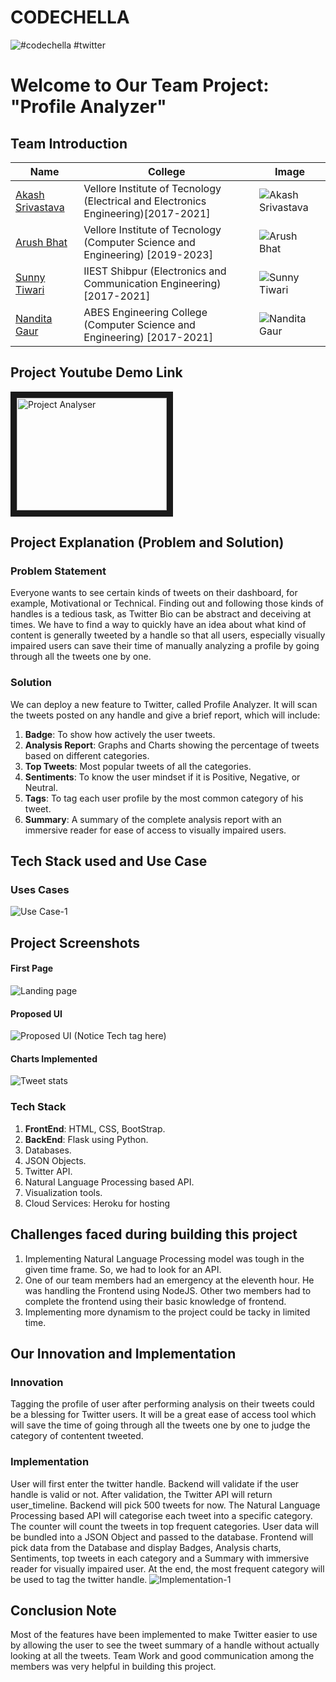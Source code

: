 # CODECHELLA
![#codechella #twitter](https://pbs.twimg.com/media/EnJYZEKVoAA8WbX.jpg)

# Welcome to Our Team Project: "Profile Analyzer"

## Team Introduction 

| Name             | College  | Image |
| -------------    |----------------|------|
| [Akash Srivastava](https://www.linkedin.com/in/akash-s-233ab3160/)|Vellore Institute of Tecnology (Electrical and Electronics Engineering)[2017-2021]|![Akash Srivastava](https://media-exp1.licdn.com/dms/image/C5103AQERq-Hiqnqq9Q/profile-displayphoto-shrink_400_400/0?e=1611187200&v=beta&t=tZAaYCPdQ9zND5MawR7A731_TRxMZ2zeKaE5aBULQlc)|
| [Arush Bhat](https://www.linkedin.com/in/aarush-bhat/)|Vellore Institute of Tecnology (Computer Science and Engineering) [2019-2023]|![Arush Bhat](https://media-exp1.licdn.com/dms/image/C4D03AQHjjuanpnz7Ig/profile-displayphoto-shrink_400_400/0?e=1611187200&v=beta&t=pUiN61Oy2DkUd5FeNrFmK3UZWQCUPmioPujGodGDCt0)|
| [Sunny Tiwari](https://www.linkedin.com/in/sunny-tiwari-aa7392199/)|IIEST Shibpur (Electronics and Communication Engineering) [2017-2021]|![Sunny Tiwari](https://media-exp1.licdn.com/dms/image/C4E03AQFmt9f6bePadQ/profile-displayphoto-shrink_400_400/0?e=1611187200&v=beta&t=y6ovNrKTlJm_qzIDmSv2-UPNr53rxnYObWxnXwb8qjc)|
|[Nandita Gaur](https://www.linkedin.com/in/nanditagaur/)|ABES Engineering College (Computer Science and Engineering) [2017-2021]|![Nandita Gaur](https://media-exp1.licdn.com/dms/image/C5103AQHiTvJNfvJGcQ/profile-displayphoto-shrink_400_400/0?e=1611187200&v=beta&t=mp9yk0XsV7Xb2FSFRDiQkppYDdsoxNBGvoQNUbu1JMc)|

## Project Youtube Demo Link 

<a href="https://youtu.be/wlZhH8xHxLc"><img src="https://pbs.twimg.com/media/EnJYZEKVoAA8WbX.jpg" 
alt="Project Analyser" width="240" height="180" border="10" /></a>

## Project Explanation (Problem and Solution)
### **Problem Statement**

Everyone wants to see certain kinds of tweets on their dashboard, for example, Motivational or Technical. Finding out and following those kinds of handles is a tedious task, as Twitter Bio can be abstract and deceiving at times. We have to find a way to quickly have an idea about what kind of content is generally tweeted by a handle so that all users, especially visually impaired users can save their time of manually analyzing a profile by going through all the tweets one by one.

### **Solution**

We can deploy a new feature to Twitter, called Profile Analyzer. It will scan the tweets posted on any handle and give a brief report, which will include:

1. **Badge**: To show how actively the user tweets.
2. **Analysis Report**: Graphs and Charts showing the percentage of tweets based on different categories.
3. **Top Tweets**: Most popular tweets of all the categories.
4. **Sentiments**: To know the user mindset if it is Positive, Negative, or Neutral.
5. **Tags**: To tag each user profile by the most common category of his tweet.
6. **Summary**: A summary of the complete analysis report with an immersive reader for ease of access to visually impaired users.

## Tech Stack used and Use Case

### Uses Cases

![Use Case-1](https://github.com/AkashSrivastava1721/Profile_Analyser_-Codechella/blob/main/Readme%20Utilities/profile%20analyzer.jpg)

## Project Screenshots
#### First Page
![Landing page](https://github.com/AkashSrivastava1721/Profile_Analyser_-Codechella.github.io/blob/main/Readme%20Utilities/Screenshot%20(291).png)

#### Proposed UI
![Proposed UI](https://github.com/AkashSrivastava1721/Profile_Analyser_-Codechella.github.io/blob/main/Readme%20Utilities/proposed%20UI.jpeg)
(Notice Tech tag here)

#### Charts Implemented
![Tweet stats](https://github.com/AkashSrivastava1721/Profile_Analyser_-Codechella.github.io/blob/main/Readme%20Utilities/charts.jpg)


### Tech Stack
1. **FrontEnd**: HTML, CSS, BootStrap.
2. **BackEnd**: Flask using Python.
3. Databases.
4. JSON Objects.
5. Twitter API.
6. Natural Language Processing based API.
7. Visualization tools.
8. Cloud Services: Heroku for hosting

## Challenges faced during building this project
1. Implementing Natural Language Processing model was tough in the given time frame. So, we had to look for an API.
2. One of our team members had an emergency at the eleventh hour. He was handling the Frontend using NodeJS. Other two members had to complete the frontend using their basic knowledge of frontend.
3. Implementing more dynamism to the project could be tacky in limited time.

## Our Innovation and Implementation

### Innovation

Tagging the profile of user after performing analysis on their tweets could be a blessing for Twitter users. It will be a great ease of access tool which will save the time of going through all the tweets one by one to judge the category of contentent tweeted.

### Implementation

User will first enter the twitter handle. Backend will validate if the user handle is valid or not. After validation, the Twitter API will return user_timeline. Backend will pick 500 tweets for now. The Natural Language Processing based API will categorise each tweet into a specific category. The counter will count the tweets in top frequent categories. User data will be bundled into a JSON Object and passed to the database. Frontend will pick data from the Database and display Badges, Analysis charts, Sentiments, top tweets in each category and a Summary with immersive reader for visually impaired user. At the end, the most frequent category will be used to tag the twitter handle.
![Implementation-1](https://github.com/AkashSrivastava1721/Profile_Analyser_-Codechella/blob/main/Readme%20Utilities/Implementation.jpg)

## Conclusion Note
Most of the features have been implemented to make Twitter easier to use by allowing the user to see the tweet summary of a handle without actually looking at all the tweets. Team Work and good communication among the members was very helpful in building this project.

